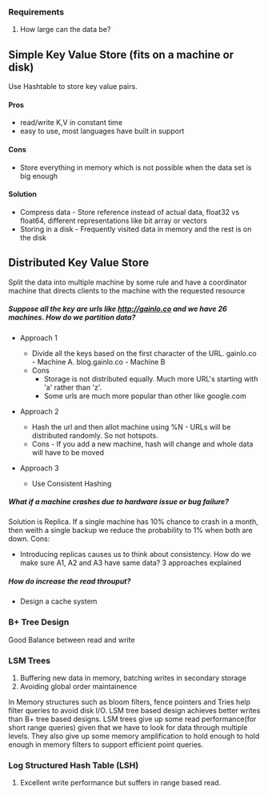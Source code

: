 ### Requirements
1. How large can the data be?

## Simple Key Value Store (fits on a machine or disk)
Use Hashtable to store key value pairs.

#### Pros
* read/write K,V in constant time
* easy to use, most languages have built in support

#### Cons
* Store everything in memory which is not possible when the data set is big enough

#### Solution
* Compress data - Store reference instead of actual data, float32 vs float64, different representations like bit array or vectors 
* Storing in a disk -  Frequently visited data in memory and the rest is on the disk

## Distributed Key Value Store
Split the data into multiple machine by some rule and have a coordinator machine that directs clients to the machine with the requested resource

##### Suppose all the key are urls like http://gainlo.co and we have 26 machines. How do we partition data?
* Approach 1
  * Divide all the keys based on the first character of the URL. gainlo.co - Machine A. blog.gainlo.co - Machine B
  * Cons
    * Storage is not distributed equally. Much more URL's starting with 'a' rather than 'z'.
    * Some urls are much more popular than other like google.com
    
* Approach 2
  * Hash the url and then allot machine using %N - URLs will be distributed randomly. So not hotspots.
  * Cons - If you add a new machine, hash will change and whole data will have to be moved

* Approach 3
  * Use Consistent Hashing
  
##### What if a machine crashes due to hardware issue or bug failure?
Solution is Replica. If a single machine has 10% chance to crash in a month, then weith a single backup we reduce the probability to 1% when both are down.
Cons:
* Introducing replicas causes us to think about consistency. How do we make sure A1, A2 and A3 have same data?
3 approaches explained

##### How do increase the read throuput?
* Design a cache system


### B+ Tree Design
Good Balance between read and write

### LSM Trees
1. Buffering new data in memory, batching writes in secondary storage
2. Avoiding global order maintainence

In Memory structures such as bloom filters, fence pointers and Tries help filter queries to avoid disk I/O.
LSM tree based design achieves better writes than B+ tree based designs.
LSM trees give up some read performance(for short range queries) given that we have to look for data through multiple levels.
They also give up some memory amplification to hold enough to hold enough in memory filters to support efficient point queries.

### Log Structured Hash Table (LSH)
1. Excellent write performance but suffers in range based read.
